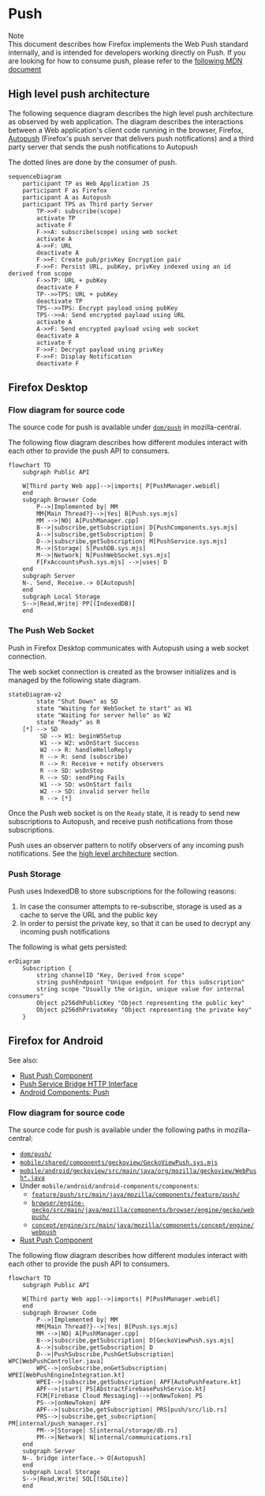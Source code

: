 # Push
<div class="note">
<div class="admonition-title">Note</div>
This document describes how Firefox implements the Web Push standard internally, and is intended for developers working directly on Push. If you are looking for how to consume push, please refer to the <a href="https://developer.mozilla.org/en-US/docs/Web/API/Push_API" target="_blank">following MDN document</a>

</div>

## High level push architecture
The following sequence diagram describes the high level push architecture as observed by web application. The diagram describes the interactions between a Web application's client code running in the browser, Firefox, [Autopush](https://autopush.readthedocs.io/en/latest/) (Firefox's push server that delivers push notifications) and a third party server that sends the push notifications to Autopush

The dotted lines are done by the consumer of push.
```{mermaid}
sequenceDiagram
	participant TP as Web Application JS
	participant F as Firefox
	participant A as Autopush
	participant TPS as Third party Server
		TP->>F: subscribe(scope)
		activate TP
		activate F
		F->>A: subscribe(scope) using web socket
		activate A
		A->>F: URL
		deactivate A
		F->>F: Create pub/privKey Encryption pair
		F->>F: Persist URL, pubKey, privKey indexed using an id derived from scope
		F->>TP: URL + pubKey
		deactivate F
		TP-->>TPS: URL + pubKey
		deactivate TP
		TPS-->>TPS: Encrypt payload using pubKey
		TPS-->>A: Send encrypted payload using URL
		activate A
		A->>F: Send encrypted payload using web socket
		deactivate A
		activate F
		F->>F: Decrypt payload using privKey
		F->>F: Display Notification
		deactivate F
```

## Firefox Desktop

### Flow diagram for source code

The source code for push is available under [`dom/push`](https://searchfox.org/mozilla-central/source/dom/push) in mozilla-central.

The following flow diagram describes how different modules interact with each other to provide the push API to consumers.

```{mermaid}
flowchart TD
    subgraph Public API

    W[Third party Web app]-->|imports| P[PushManager.webidl]
    end
    subgraph Browser Code
        P-->|Implemented by| MM
        MM{Main Thread?}-->|Yes| B[Push.sys.mjs]
        MM -->|NO| A[PushManager.cpp]
        B-->|subscribe,getSubscription| D[PushComponents.sys.mjs]
        A-->|subscribe,getSubscription| D
        D-->|subscribe,getSubscription| M[PushService.sys.mjs]
        M-->|Storage| S[PushDB.sys.mjs]
        M-->|Network| N[PushWebSocket.sys.mjs]
        F[FxAccountsPush.sys.mjs] -->|uses| D
    end
    subgraph Server
    N-. Send, Receive.-> O[Autopush]
    end
    subgraph Local Storage
    S-->|Read,Write| PP[(IndexedDB)]
    end
```

### The Push Web Socket
Push in Firefox Desktop communicates with Autopush using a web socket connection.

The web socket connection is created as the browser initializes and is managed by the following state diagram.

```{mermaid}
stateDiagram-v2
		state "Shut Down" as SD
		state "Waiting for WebSocket to start" as W1
		state "Waiting for server hello" as W2
		state "Ready" as R
    [*] --> SD
		 SD --> W1: beginWSSetup
		 W1 --> W2: wsOnStart Success
		 W2 --> R: handleHelloReply
		 R --> R: send (subscribe)
         R --> R: Receive + notify observers
		 R --> SD: wsOnStop
		 R --> SD: sendPing Fails
		 W1 --> SD: wsOnStart fails
		 W2 --> SD: invalid server hello
		 R --> [*]
```

Once the Push web socket is on the `Ready` state, it is ready to send new subscriptions to Autopush, and receive push notifications from those subscriptions.

Push uses an observer pattern to notify observers of any incoming push notifications. See the [high level architecture](#high-level-push-architecture) section.


### Push Storage
Push uses IndexedDB to store subscriptions for the following reasons:
1. In case the consumer attempts to re-subscribe, storage is used as a cache to serve the URL and the public key
1. In order to persist the private key, so that it can be used to decrypt any incoming push notifications

The following is what gets persisted:

```{mermaid}
erDiagram
    Subscription {
        string channelID "Key, Derived from scope"
        string pushEndpoint "Unique endpoint for this subscription"
        string scope "Usually the origin, unique value for internal consumers"
        Object p256dhPublicKey "Object representing the public key"
        Object p256dhPrivateKey "Object representing the private key"
    }
```

## Firefox for Android

See also:

* [Rust Push Component](https://mozilla.github.io/application-services/book/rust-docs/push/index.html)
* [Push Service Bridge HTTP Interface](https://autopush.readthedocs.io/en/latest/http.html#push-service-bridge-http-interface)
* [Android Components: Push](https://github.com/mozilla/gecko-dev/blob/master/mobile/android/android-components/components/feature/push/README.md)

### Flow diagram for source code

The source code for push is available under the following paths in mozilla-central:

* [`dom/push/`](https://searchfox.org/mozilla-central/source/dom/push/)
* [`mobile/shared/components/geckoview/GeckoViewPush.sys.mjs`](mobile/shared/components/geckoview/GeckoViewPush.sys.mjs)
* [`mobile/android/geckoview/src/main/java/org/mozilla/geckoview/WebPush*.java`](https://searchfox.org/mozilla-central/source/mobile/android/geckoview/src/main/java/org/mozilla/geckoview/)
* Under `mobile/android/android-components/components`:
	* [`feature/push/src/main/java/mozilla/components/feature/push/`](https://searchfox.org/mozilla-central/source/mobile/android/android-components/components/feature/push/src/main/java/mozilla/components/feature/push/)
	* [`browser/engine-gecko/src/main/java/mozilla/components/browser/engine/gecko/webpush/`](https://searchfox.org/mozilla-central/source/mobile/android/android-components/components/browser/engine-gecko/src/main/java/mozilla/components/browser/engine/gecko/webpush/)
	* [`concept/engine/src/main/java/mozilla/components/concept/engine/webpush`](https://searchfox.org/mozilla-central/source/mobile/android/android-components/components/concept/engine/src/main/java/mozilla/components/concept/engine/webpush/)
* [Rust Push Component](https://github.com/mozilla/application-services/tree/main/components/push)

The following flow diagram describes how different modules interact with each other to provide the push API to consumers.

```{mermaid}
flowchart TD
    subgraph Public API

    W[Third party Web app]-->|imports| P[PushManager.webidl]
    end
    subgraph Browser Code
        P-->|Implemented by| MM
        MM{Main Thread?}-->|Yes| B[Push.sys.mjs]
        MM -->|NO| A[PushManager.cpp]
        B-->|subscribe,getSubscription| D[GeckoViewPush.sys.mjs]
        A-->|subscribe,getSubscription| D
        D-->|PushSubscribe,PushGetSubscription| WPC[WebPushController.java]
        WPC-->|onSubscribe,onGetSubscription| WPEI[WebPushEngineIntegration.kt]
        WPEI-->|subscribe,getSubscription| APF[AutoPushFeature.kt]
        APF-->|start| PS[AbstractFirebasePushService.kt]
        FCM[Firebase Cloud Messaging]-->|onNewToken| PS
        PS-->|onNewToken| APF
        APF-->|subscribe,getSubscription| PRS[push/src/lib.rs]
        PRS-->|subscribe,get_subscription| PM[internal/push_manager.rs]
        PM-->|Storage| S[internal/storage/db.rs]
        PM-->|Network| N[internal/communications.rs]
    end
    subgraph Server
    N-. bridge interface.-> O[Autopush]
    end
    subgraph Local Storage
    S-->|Read,Write| SQL[(SQLite)]
    end
```
